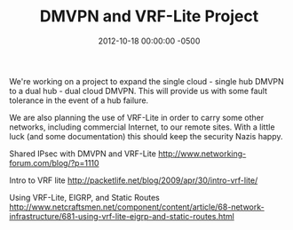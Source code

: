 ﻿---
layout: post
title:  DMVPN and VRF-Lite Project
date:   2012-10-18 00:00:00 -0500
categories: IT
---






We're working on a project to expand the single cloud - single hub DMVPN to a dual hub - dual cloud DMVPN. This will provide us with some fault tolerance in the event of a hub failure.

We are also planning the use of VRF-Lite in order to carry some other networks, including commercial Internet, to our remote sites. With a little luck (and some documentation) this should keep the security Nazis happy.

Shared IPsec with DMVPN and VRF-Lite
http://www.networking-forum.com/blog/?p=1110

Intro to VRF lite
http://packetlife.net/blog/2009/apr/30/intro-vrf-lite/

Using VRF-Lite, EIGRP, and Static Routes
http://www.netcraftsmen.net/component/content/article/68-network-infrastructure/681-using-vrf-lite-eigrp-and-static-routes.html


